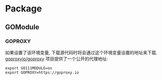 # Package

## GOModule
### GOPROXY
如果设置了该环境变量, 下载源代码时将会通过这个环境变量设置的地址来下载. [goproxyio/goproxy](https://github.com/goproxyio/goproxy) 项目提供了一个公开的代理地址:
```shell
export GO111MODULE=on
export GOPROXY=https://goproxy.io
```